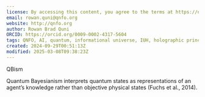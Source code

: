 ```yaml
---
license: By accessing this content, you agree to the terms at https://qnfo.org/LICENSE
email: rowan.quni@qnfo.org
website: http://qnfo.org
author: Rowan Brad Quni
ORCID: https://orcid.org/0009-0002-4317-5604
tags: QNFO, AI, quantum, informational universe, IUH, holographic principle
created: 2024-09-29T00:51:13Z
modified: 2025-03-08T09:38:23Z
---
```


QBism

Quantum Bayesianism interprets quantum states as representations of an agent’s knowledge rather than objective physical states (Fuchs et al., 2014).
